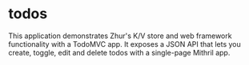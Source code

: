 # todos

This application demonstrates Zhur's K/V store and web framework functionality with a TodoMVC app. It exposes a JSON API that lets you create, toggle, edit and delete todos with a single-page Mithril app.
